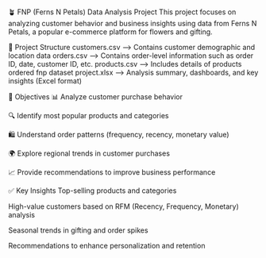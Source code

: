 🪴 FNP (Ferns N Petals) Data Analysis Project
This project focuses on analyzing customer behavior and business insights using data from Ferns N Petals, a popular e-commerce platform for flowers and gifting.

📁 Project Structure
customers.csv --> Contains customer demographic and location data
orders.csv --> Contains order-level information such as order ID, date, customer ID, etc.
products.csv --> Includes details of products ordered
fnp dataset project.xlsx --> Analysis summary, dashboards, and key insights (Excel format)

🎯 Objectives
📊 Analyze customer purchase behavior

🔍 Identify most popular products and categories

🛍️ Understand order patterns (frequency, recency, monetary value)

🌍 Explore regional trends in customer purchases

📈 Provide recommendations to improve business performance

✅ Key Insights
Top-selling products and categories

High-value customers based on RFM (Recency, Frequency, Monetary) analysis

Seasonal trends in gifting and order spikes

Recommendations to enhance personalization and retention
